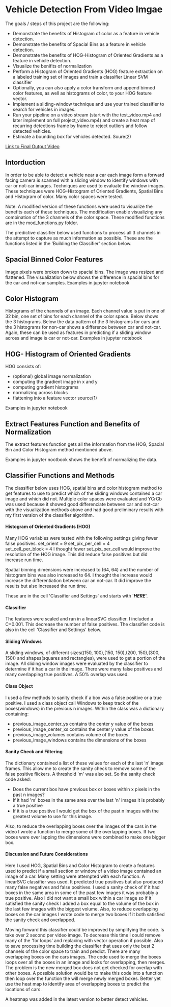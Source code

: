 # Vehicle Detection From Video Imgae


The goals / steps of this project are the following:
* Demonstrate the benefits of Histogram of color as a feature in vehicle detection.
* Demonstrate the benefits of Spacial Bins as a feature in vehicle detection.
* Demonstrate the benefits of HOG-Histogram of Oriented Gradients as a feature in vehicle detection.
* Visualize the benifits of normalization
* Perform a Histogram of Oriented Gradients (HOG) feature extraction on a labeled training set of images and train a classifier Linear SVM classifier
* Optionally, you can also apply a color transform and append binned color features, as well as histograms of color, to your HOG feature vector.
* Implement a sliding-window technique and use your trained classifier to search for vehicles in images.
* Run your pipeline on a video stream (start with the test_video.mp4 and later implement on full project_video.mp4) and create a heat map of recurring detections frame by frame to reject outliers and follow detected vehicles.
* Estimate a bounding box for vehicles detected. Soure(2)

[Link to Final Output Video](https://youtu.be/nyv6gZcqSPE)


## Intorduction

In order to be able to detect a vehicle near a car each image form a forward facing camera is scanned with a sliding window to identify windows with car or not-car images. Techniques are used to evaluate the window images. These techniques were HOG-Histogram of Oriented Gradients,  Spatial Bins and Histogram of color. Many color spaces were tested.

Note: A modified version of these functions were used to visualize the benefits each of these techniques. The modification enable visualizing any combination of the 3 channels of the color space. These modified functions are in the mod_functions.py folder.

The predictive classifier below used functions to process all 3 channels in the attempt to capture as much information as possible. These are the  functions listed in the 'Building the Classifier' section below.

## Spacial Binned Color Features
Image pixels were broken down to spacial bins. The image was resized and flattened. The visualization below shows the difference in spacial bins for the car and not-car samples.
Examples in jupyter notebook

## Color Histogram 
Histograms of the channels of an image. Each channel value is put in one of 32 bin, one set of bins for each channel of the color space. Below shows the 3 histograms. Below the data pattern of the 3 histograms for cars and the 3 histograms for non-car shows a difference between car and not-car. Again, these can be used as features in predicting if a sliding window across and image is car or not-car.
Examples in jupyter notebook


## HOG- Histogram of Oriented Gradients

HOG consists of:
- (optional) global image normalization
- computing the gradient image in x and y
- computing gradient histograms
- normalizing  across blocks
- flattening into a feature vector
source(1)

Examples in jupyter notebook



## Extract Features Function and Benefits of Normalization

The extract features function gets all the information from the HOG, Spacial Bin and Color Histogram method mentioned above. 

Examples in jupyter nootbook shows the benefit of normalizing the data.


## Classifier Functions and Methods

The classifier below uses HOG, spatial bins and color histogram method to get features to use to predict which of the sliding windows contained a car image and which did not. Multiple color spaces were evaluated and YCrCb was used because it showed good differenciate between car and not-car with the visualization methods above and had good preliminary results with my first version of the classifier algorithm. 


#### Histogram of Oriented Gradients (HOG)
Many HOG variables were tested with the following settings giving fewer false positives. 
set_orient = 9
set_pix_per_cell = 4                    
set_cell_per_block = 4
I thought fewer set_pix_per_cell would improve the resolution of the HOG image. This did reduce false positives but did increase run time.

Spatial binning dimensions were increased to (64, 64) and the number of histogram bins was also increased to 64.
I thought the increase would increase the differentiation between car an not-car. It did improve the results but also increased the run time.

These are in the cell 'Classifier and Settings' and starts with '*****HERE*****'.


#### Classifier 
The features were scaled and ran in a linearSVC classifier. I included a C=0.001. This decrease the number of false positives.
The classifier code is also in the cell 'Classifier and Settings' below.


#### Sliding Windows
A sliding windows, of different sizes((150, 100),(150, 150),(200, 150),(300, 150)) and shapes(squares and rectangles), were used to get a portion of the image. All sliding window images were evaluated by the classifier to determine if it had a car in the image. There were many false positives and many overlapping  true positives. A 50% overlap was used.

#### Class Object
I used a few methods to sanity check if a box was a false positive or a true positive. I used a class object call Windows to keep track of the boxes(windows) in the previous n images. 
Within the class was a dictionary containing: 

* previous_image_center_ys contains the center y value of the boxes
* previous_image_center_xs contains the center y value of the boxes
* previous_image_volumes contains volume of the boxes
* previous_image_windows contains the dimensions of the boxes

#### Sanity Check and Filtering
The dictionary contained a list of these values for each of the last 'n' image frames. This allow me to create the sanity check to remove some of the false positive flickers. A threshold 'm' was also set.
So the sanity check code asked:

* Does the current box have previous box or boxes within x pixels in the past n images?
* If it had 'm' boxes in the same area over the last 'n' images it is probably a true positive
* If it is a true positive I would get the box of the past n images with the greatest volume to use for this image.


Also, to reduce the overlapping boxes over the images of the cars in the video I wrote a function to merge some of the overlapping boxes. If two boxes were over lapping the dimensions were combined to make one bigger box. 


#### Discussion and Future Considerations
Here I used HOG, Spatial Bins and Color Histogram to create a features used to predict if a small section or window of a video image contained an image of a car. Many setting were attempted with each function. A linearSVC classifier was used. It predicted true positives but also produced many false negatives and false positives. I used a sanity check of if it had boxes in the same area in some of the past few images it was probably a true positive. Also I did not want a small box within a car image so if it satisfied the sanity check I added a box equal to the volume  of the box in the last few images with the biggest volume. Also, to reduce overlapping boxes on the car images I wrote code to merge two boxes if it  both satisfied the sanity check and overlapped.


Moving forward this classifier could be improved by simplifying the code. Is take over 2 second per video image. To decrease this time I could remove many of the 'for loops' and replacing with vector operation if possible. Also to save processing time building the classifier that uses only the best 2 channels of the color space to train and predict.  There are many overlapping boxes on the cars images. The code used to merge the boxes loops over all the boxes in an image and looks for overlapping, then merges. The problem is the new merged box does not get checked for overlap with other boxes. A possible solution would be to make this code into a function then loop over the function the will merge newly merged boxes. Better yet use the heat map to identify area of overlapping boxes to predict the locations of cars.

A heatmap was added in the latest version to better detect vehicles.






